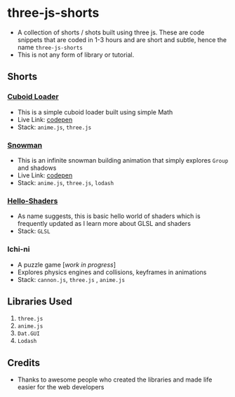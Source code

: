# three-js-shorts
- A collection of shorts / shots built using three js. These are code snippets that are coded in 1-3 hours and are short and subtle, hence the name `three-js-shorts`
- This is not any form of library or tutorial.


## Shorts

### [Cuboid Loader](/shorts/cuboid-loader/README.md)
- This is a simple cuboid loader built using simple Math
- Live Link: [codepen](https://codepen.io/akhil_001/pen/MWbdebX)
- Stack: `anime.js`, `three.js`

### [Snowman](shorts/snowman/README.md)
- This is an infinite snowman building animation that simply explores `Group` and shadows
- Live Link: [codepen](https://codepen.io/akhil_001/pen/yLVXGyq)
- Stack: `anime.js`, `three.js`, `lodash`

### [Hello-Shaders](shorts/hello-shaders/README.md)
- As name suggests, this is basic hello world of shaders which is frequently updated as I learn more about GLSL and shaders
- Stack: `GLSL`

### Ichi-ni
- A puzzle game [*work in progress*]
- Explores physics engines and collisions, keyframes in animations
- Stack: `cannon.js`, `three.js` , `anime.js`

## Libraries Used
1. `three.js`
2. `anime.js`
3. `Dat.GUI`
4. `Lodash`

## Credits
- Thanks to awesome people who created the libraries and made life easier for the web developers

